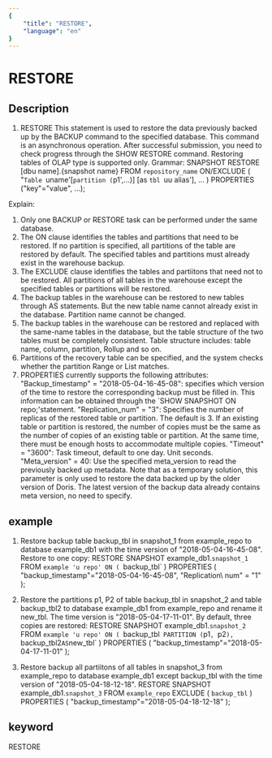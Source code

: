 ```yaml
---
{
    "title": "RESTORE",
    "language": "en"
}
---
```


<!-- 
Licensed to the Apache Software Foundation (ASF) under one
or more contributor license agreements.  See the NOTICE file
distributed with this work for additional information
regarding copyright ownership.  The ASF licenses this file
to you under the Apache License, Version 2.0 (the
"License"); you may not use this file except in compliance
with the License.  You may obtain a copy of the License at

  http://www.apache.org/licenses/LICENSE-2.0

Unless required by applicable law or agreed to in writing,
software distributed under the License is distributed on an
"AS IS" BASIS, WITHOUT WARRANTIES OR CONDITIONS OF ANY
KIND, either express or implied.  See the License for the
specific language governing permissions and limitations
under the License.
-->

# RESTORE
## Description
1. RESTORE
This statement is used to restore the data previously backed up by the BACKUP command to the specified database. This command is an asynchronous operation. After successful submission, you need to check progress through the SHOW RESTORE command. Restoring tables of OLAP type is supported only.
Grammar:
SNAPSHOT RESTORE [dbu name].{snapshot name}
FROM `repository_name`
ON/EXCLUDE (
"`Table `uname'[`partition (`p1',...)] [as `tbl `uu alias'],
...
)
PROPERTIES ("key"="value", ...);

Explain:
1. Only one BACKUP or RESTORE task can be performed under the same database.
2. The ON clause identifies the tables and partitions that need to be restored. If no partition is specified, all partitions of the table are restored by default. The specified tables and partitions must already exist in the warehouse backup.
3. The EXCLUDE clause identifies the tables and partiitons that need not to be restored. All partitions of all tables in the warehouse except the specified tables or partitions will be restored.
4. The backup tables in the warehouse can be restored to new tables through AS statements. But the new table name cannot already exist in the database. Partition name cannot be changed.
5. The backup tables in the warehouse can be restored and replaced with the same-name tables in the database, but the table structure of the two tables must be completely consistent. Table structure includes: table name, column, partition, Rollup and so on.
6. Partitions of the recovery table can be specified, and the system checks whether the partition Range or List matches.
7. PROPERTIES currently supports the following attributes:
"Backup_timestamp" = "2018-05-04-16-45-08": specifies which version of the time to restore the corresponding backup must be filled in. This information can be obtained through the `SHOW SNAPSHOT ON repo;'statement.
"Replication_num" = "3": Specifies the number of replicas of the restored table or partition. The default is 3. If an existing table or partition is restored, the number of copies must be the same as the number of copies of an existing table or partition. At the same time, there must be enough hosts to accommodate multiple copies.
"Timeout" = "3600": Task timeout, default to one day. Unit seconds.
"Meta_version" = 40: Use the specified meta_version to read the previously backed up metadata. Note that as a temporary solution, this parameter is only used to restore the data backed up by the older version of Doris. The latest version of the backup data already contains meta version, no need to specify.

## example
1. Restore backup table backup_tbl in snapshot_1 from example_repo to database example_db1 with the time version of "2018-05-04-16-45-08". Restore to one copy:
RESTORE SNAPSHOT example_db1.`snapshot_1`
FROM `example 'u repo'
ON ( `backup_tbl` )
PROPERTIES
(
"backup_timestamp"="2018-05-04-16-45-08",
"Replication\ num" = "1"
);

2. Restore the partitions p1, P2 of table backup_tbl in snapshot_2 and table backup_tbl2 to database example_db1 from example_repo and rename it new_tbl. The time version is "2018-05-04-17-11-01". By default, three copies are restored:
RESTORE SNAPSHOT example_db1.`snapshot_2`
FROM `example 'u repo'
ON
(
`backup_tbl` PARTITION (`p1`, `p2`),
`backup_tbl2` AS `new_tbl`
)
PROPERTIES
(
"backup_timestamp"="2018-05-04-17-11-01"
);

3. Restore backup all partiitons of all tables in snapshot_3 from example_repo to database example_db1 except backup_tbl with the time version of "2018-05-04-18-12-18".
RESTORE SNAPSHOT example_db1.`snapshot_3`
FROM `example_repo`
EXCLUDE ( `backup_tbl` )
PROPERTIES
(
    "backup_timestamp"="2018-05-04-18-12-18"
);
## keyword
RESTORE

